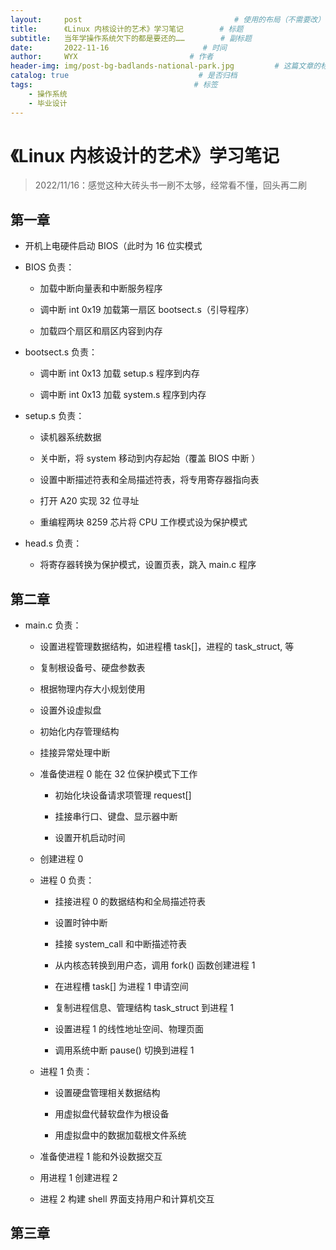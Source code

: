 ```yaml
---
layout:     post                                  # 使用的布局（不需要改）
title:      《Linux 内核设计的艺术》学习笔记        # 标题 
subtitle:   当年学操作系统欠下的都是要还的……        # 副标题
date:       2022-11-16                     # 时间
author:     WYX                         # 作者
header-img: img/post-bg-badlands-national-park.jpg         # 这篇文章的标题背景图片
catalog: true                             # 是否归档
tags:                                    # 标签
    - 操作系统
    - 毕业设计
---
```


# 《Linux 内核设计的艺术》学习笔记

> 2022/11/16：感觉这种大砖头书一刷不太够，经常看不懂，回头再二刷

## 第一章

- 开机上电硬件启动 BIOS（此时为 16 位实模式

- BIOS 负责：
  
  - 加载中断向量表和中断服务程序
  
  - 调中断 int 0x19 加载第一扇区 bootsect.s（引导程序）
  
  - 加载四个扇区和扇区内容到内存

- bootsect.s 负责：
  
  - 调中断 int 0x13 加载 setup.s 程序到内存
  
  - 调中断 int 0x13 加载 system.s 程序到内存

- setup.s 负责：
  
  - 读机器系统数据
  
  - 关中断，将 system 移动到内存起始（覆盖 BIOS 中断 ）
  
  - 设置中断描述符表和全局描述符表，将专用寄存器指向表
  
  - 打开 A20 实现 32 位寻址
  
  - 重编程两块 8259 芯片将 CPU 工作模式设为保护模式

- head.s 负责：
  
  - 将寄存器转换为保护模式，设置页表，跳入 main.c 程序

## 第二章

- main.c 负责：
  
  - 设置进程管理数据结构，如进程槽 task[]，进程的 task_struct, 等
  
  - 复制根设备号、硬盘参数表
  
  - 根据物理内存大小规划使用
  
  - 设置外设虚拟盘
  
  - 初始化内存管理结构
  
  - 挂接异常处理中断
  
  - 准备使进程 0 能在 32 位保护模式下工作
    
    - 初始化块设备请求项管理 request[] 
    
    - 挂接串行口、键盘、显示器中断
    
    - 设置开机启动时间
  
  - 创建进程 0
  
  - 进程 0 负责：
    
    - 挂接进程 0 的数据结构和全局描述符表
    
    - 设置时钟中断
    
    - 挂接 system_call 和中断描述符表
    
    - 从内核态转换到用户态，调用 fork() 函数创建进程 1 
    
    - 在进程槽 task[] 为进程 1 申请空间
    
    - 复制进程信息、管理结构 task_struct 到进程 1
    
    - 设置进程 1 的线性地址空间、物理页面
    
    - 调用系统中断 pause() 切换到进程 1
  
  - 进程 1 负责：
    
    - 设置硬盘管理相关数据结构
    
    - 用虚拟盘代替软盘作为根设备
    
    - 用虚拟盘中的数据加载根文件系统
  
  - 准备使进程 1 能和外设数据交互
  
  - 用进程 1 创建进程 2
  
  - 进程 2 构建 shell 界面支持用户和计算机交互

## 第三章

